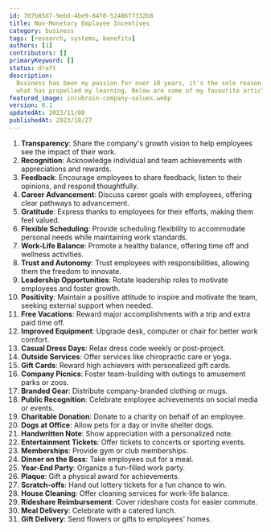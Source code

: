 ```yaml
---
id: 707b85d7-9ebd-4be9-84f0-52486f7332b8
title: Non-Monetary Employee Incentives
category: business
tags: [research, systems, benefits]
authors: [1]
contributors: []
primaryKeyword: []
status: draft
description:
  Business has been my passion for over 10 years, it's the sole reason I got into development and
  what has propelled my learning. Below are some of my favourite articles I've read over the years.
featured_image: incubrain-company-values.webp
version: 0.1
updatedAt: 2023/11/08
publishedAt: 2023/10/27
---
```


1. **Transparency**: Share the company's growth vision to help employees see the impact of their
   work.
2. **Recognition**: Acknowledge individual and team achievements with appreciations and rewards.
3. **Feedback**: Encourage employees to share feedback, listen to their opinions, and respond
   thoughtfully.
4. **Career Advancement**: Discuss career goals with employees, offering clear pathways to
   advancement.
5. **Gratitude**: Express thanks to employees for their efforts, making them feel valued.
6. **Flexible Scheduling**: Provide scheduling flexibility to accommodate personal needs while
   maintaining work standards.
7. **Work-Life Balance**: Promote a healthy balance, offering time off and wellness activities.
8. **Trust and Autonomy**: Trust employees with responsibilities, allowing them the freedom to
   innovate.
9. **Leadership Opportunities**: Rotate leadership roles to motivate employees and foster growth.
10. **Positivity**: Maintain a positive attitude to inspire and motivate the team, seeking external
    support when needed.
11. **Free Vacations**: Reward major accomplishments with a trip and extra paid time off.
12. **Improved Equipment**: Upgrade desk, computer or chair for better work comfort.
13. **Casual Dress Days**: Relax dress code weekly or post-project.
14. **Outside Services**: Offer services like chiropractic care or yoga.
15. **Gift Cards**: Reward high achievers with personalized gift cards.
16. **Company Picnics**: Foster team-building with outings to amusement parks or zoos.
17. **Branded Gear**: Distribute company-branded clothing or mugs.
18. **Public Recognition**: Celebrate employee achievements on social media or events.
19. **Charitable Donation**: Donate to a charity on behalf of an employee.
20. **Dogs at Office**: Allow pets for a day or invite shelter dogs.
21. **Handwritten Note**: Show appreciation with a personalized note.
22. **Entertainment Tickets**: Offer tickets to concerts or sporting events.
23. **Memberships**: Provide gym or club memberships.
24. **Dinner on the Boss**: Take employees out for a meal.
25. **Year-End Party**: Organize a fun-filled work party.
26. **Plaque**: Gift a physical award for achievements.
27. **Scratch-offs**: Hand out lottery tickets for a fun chance to win.
28. **House Cleaning**: Offer cleaning services for work-life balance.
29. **Rideshare Reimbursement**: Cover rideshare costs for easier commute.
30. **Meal Delivery**: Celebrate with a catered lunch.
31. **Gift Delivery**: Send flowers or gifts to employees' homes.
